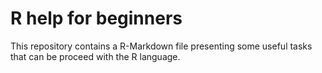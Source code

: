 # R help for beginners

This repository contains a R-Markdown file presenting some useful tasks that can be proceed with the R language.
